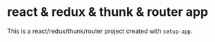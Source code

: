 # react & redux & thunk & router app
This is a react/redux/thunk/router project created with `setup-app`.
